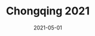 ---
featured_image: chongqing-2021-12.jpg
title: Chongqing 2021
date: 2021-05-01
keywords: [film]
---